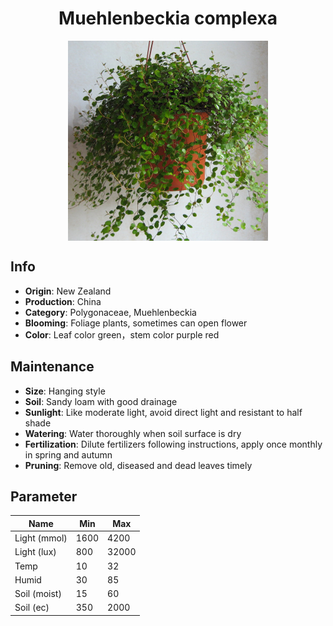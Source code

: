 <h1 align='center'>Muehlenbeckia complexa</h1>
<p align="center">
    <img 
        align='center'
        width='320'
        src="../images/muehlenbeckia complexa.png" 
        alt='Muehlenbeckia complexa' />
</p>

## Info

 - **Origin**: New Zealand
 - **Production**: China
 - **Category**: Polygonaceae, Muehlenbeckia
 - **Blooming**: Foliage plants, sometimes can open flower
 - **Color**: Leaf color green，stem color purple red

## Maintenance

 - **Size**: Hanging style
 - **Soil**: Sandy loam with good drainage
 - **Sunlight**: Like moderate light, avoid direct light and resistant to half shade
 - **Watering**: Water thoroughly when soil surface is dry
 - **Fertilization**: Dilute fertilizers following instructions, apply once monthly in spring and autumn
 - **Pruning**: Remove old, diseased and dead leaves timely

## Parameter

| Name         | Min  | Max   |
|--------------|------|-------|
| Light (mmol) | 1600 | 4200  |
| Light (lux)  | 800 | 32000 |
| Temp         | 10    | 32    |
| Humid        | 30   | 85    |
| Soil (moist) | 15   | 60    |
| Soil (ec)    | 350  | 2000  |